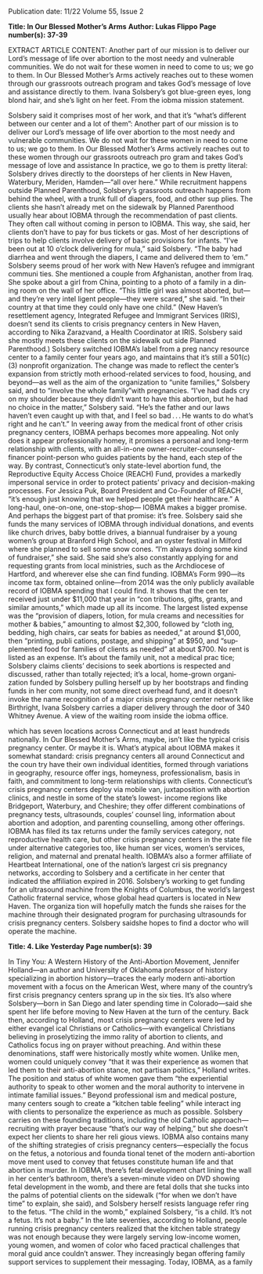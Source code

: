 Publication date: 11/22
Volume 55, Issue 2

**Title: In Our Blessed Mother’s Arms**
**Author: Lukas Flippo**
**Page number(s): 37-39**

EXTRACT ARTICLE CONTENT:
Another part of our 
mission is to deliver 
our Lord’s message 
of life over abortion 
to the most needy 
and vulnerable 
communities. We do 
not wait for these 
women in need to 
come to us; we go 
to them. In Our 
Blessed Mother’s 
Arms actively 
reaches out to these 
women through our 
grassroots outreach 
program and takes 
God’s message of
love and assistance
directly to them.
Ivana Solsbery’s got blue-green eyes, long 
blond hair, and she’s light on her feet.
From the iobma 
mission statement.


Solsbery said it comprises most of her work, and 
that it’s “what’s different between our center and 
a lot of them”:
Another part of our mission is to deliver our 
Lord’s message of life over abortion to the most needy 
and vulnerable communities. We do not wait for 
these women in need to come to us; we go to them. 
In Our Blessed Mother’s Arms actively reaches out 
to these women through our grassroots outreach pro­
gram and takes God’s message of love and assistance
In practice, we go to them is pretty literal: 
Solsbery drives directly to the doorsteps of her 
clients in New Haven, Waterbury, Meriden, 
Hamden—“all over here.” While recruitment 
happens outside Planned Parenthood, Solsbery’s 
grassroots outreach happens from behind the wheel, 
with a trunk full of diapers, food, and other sup­
plies. The clients she hasn’t already met on the 
sidewalk by Planned Parenthood usually hear 
about IOBMA through the recommendation of 
past clients. They often call without coming in 
person to IOBMA. This way, she said, her clients 
don’t have to pay for bus tickets or gas. Most of 
her descriptions of trips to help clients involve 
delivery of basic provisions for infants.
“I’ve been out at 10 o’clock delivering for­
mula,” said Solsbery. “The baby had diarrhea and 
went through the diapers, I came and delivered
them to ‘em.”
Solsbery seems proud of her work with 
New Haven’s refugee and immigrant communi­
ties. She mentioned a couple from Afghanistan, 
another from Iraq. She spoke about a girl from 
China, pointing to a photo of a family in a din­
ing room on the wall of her office. “This little girl 
was almost aborted, but—and they’re very intel­
ligent people—they were scared,” she said. “In 
their country at that time they could only have 
one child.” (New Haven’s resettlement agency, 
Integrated Refugee and Immigrant Services (IRIS), 
doesn’t send its clients to crisis pregnancy centers 
in New Haven, according to Nika Zarazvand, a 
Health Coordinator at IRIS. Solsbery said she 
mostly meets these clients on the sidewalk out­
side Planned Parenthood.)
Solsbery switched IOBMA’s label from a preg­
nancy resource center to a family center four 
years ago, and maintains that it’s still a 501(c)(3) 
nonprofit organization. The change was made to 
reflect the center’s expansion from strictly moth­
erhood-related services to food, housing, and 
beyond—as well as the aim of the organization to 
“unite families,” Solsbery said, and to “involve the 
whole family”with pregnancies.
“I’ve had dads cry on my shoulder because 
they didn’t want to have this abortion, but he had 
no choice in the matter,” Solsbery said. “He’s the 
father and our laws haven’t even caught up with 
that, and I feel so bad . . . He wants to do what’s 
right and he can’t.”
In veering away from the medical front of 
other crisis pregnancy centers, IOBMA perhaps 
becomes more appealing. Not only does it appear 
professionally homey, it promises a personal 
and long-term relationship with clients, with an
all-in-one owner-recruiter-counselor-financer 
point-person who guides patients by the hand, 
each step of the way. By contrast, Connecticut’s 
only state-level abortion fund, the Reproductive 
Equity Access Choice (REACH) Fund, provides a 
markedly impersonal service in order to protect 
patients’ privacy and decision-making processes. 
For Jessica Puk, Board President and Co-Founder 
of REACH, “it’s enough just knowing that we 
helped people get their healthcare.”
A long-haul, one-on-one, one-stop-shop—
IOBMA makes a bigger promise. And perhaps the 
biggest part of that promise: it’s free. Solsbery said 
she funds the many services of IOBMA through 
individual donations, and events like church 
drives, baby bottle drives, a biannual fundraiser 
by a young women’s group at Branford High 
School, and an oyster festival in Milford where 
she planned to sell some snow cones. “I’m always 
doing some kind of fundraiser,” she said.
She said she’s also constantly applying for 
and requesting grants from local ministries, such 
as the Archdiocese of Hartford, and wherever 
else she can find funding. IOBMA’s Form 990—its 
income tax form, obtained online—from 2014 
was the only publicly available record of IOBMA 
spending that I could find. It shows that the cen­
ter received just under $11,000 that year in “con­
tributions, gifts, grants, and similar amounts,” 
which made up all its income. The largest listed 
expense was the “provision of diapers, lotion, for­
mula creams and necessities for mother & babies,” 
amounting to almost $2,300, followed by “cloth­
ing, bedding, high chairs, car seats for babies as 
needed,” at around $1,000, then “printing, publi­
cations, postage, and shipping” at $950, and “sup­
plemented food for families of clients as needed” 
at about $700. No rent is listed as an expense.
It’s about the family unit, not a medical prac­
tice; Solsbery claims clients’ decisions to seek 
abortions is respected and discussed, rather than 
totally rejected; it’s a local, home-grown organi­
zation funded by Solsbery pulling herself up by 
her bootstraps and finding funds in her com­
munity, not some direct overhead fund, and it 
doesn’t invoke the name recognition of a major 
crisis pregnancy center network like Birthright, 
Ivana Solsbery carries a diaper delivery 
through the door of 340 Whitney Avenue.
A view of the waiting room
inside the iobma office.


which has seven locations across Connecticut 
and at least hundreds nationally. In Our Blessed 
Mother’s Arms, maybe, isn’t like the typical crisis 
pregnancy center.
Or maybe it is. What’s atypical about IOBMA 
makes it somewhat standard: crisis pregnancy 
centers all around Connecticut and the coun­
try have their own individual identities, formed 
through variations in geography, resource offer­
ings, homeyness, professionalism, basis in faith, 
and commitment to long-term relationships with 
clients. Connecticut’s crisis pregnancy centers 
deploy via mobile van, juxtaposition with abortion 
clinics, and nestle in some of the state’s lowest-
income regions like Bridgeport, Waterbury, and 
Cheshire; they offer different combinations of 
pregnancy tests, ultrasounds, couples’ counsel­
ling, information about abortion and adoption, 
and parenting counselling, among other offerings. 
IOBMA has filed its tax returns under the family 
services category, not reproductive health care, 
but other crisis pregnancy centers in the state file 
under alternative categories too, like human ser­
vices, women’s services, religion, and maternal and 
prenatal health.
IOBMA’s also a former affiliate of Heartbeat 
International, one of the nation’s largest cri­
sis pregnancy networks, according to Solsbery 
and a certificate in her center that indicated the 
affiliation expired in 2016. Solsbery’s working 
to get funding for an ultrasound machine from 
the Knights of Columbus, the world’s largest 
Catholic fraternal service, whose global head­
quarters is located in New Haven. The organiza­
tion will hopefully match the funds she raises for 
the machine through their designated program 
for purchasing ultrasounds for crisis pregnancy 
centers. Solsbery saidshe hopes to find a doctor 
who will operate the machine.


**Title: 4. Like Yesterday**
**Page number(s): 39**

In Tiny You: A Western History of the Anti-Abortion 
Movement, Jennifer Holland—an author and 
University of Oklahoma professor of history 
specializing in abortion history—traces the early 
modern anti-abortion movement with a focus on 
the American West, where many of the country’s 
first crisis pregnancy centers sprang up in the six­
ties. It’s also where Solsbery—born in San Diego 
and later spending time in Colorado—said she 
spent her life before moving to New Haven at the 
turn of the century. 
Back then, according to Holland, most crisis 
pregnancy centers were led by either evangel­
ical Christians or Catholics—with evangelical 
Christians believing in proselytizing the immo­
rality of abortion to clients, and Catholics focus­
ing on prayer without preaching. And within 
these denominations, staff were historically 
mostly white women. Unlike men, women could 
uniquely convey “that it was their experience 
as women that led them to their anti-abortion 
stance, not partisan politics,” Holland writes. 
The position and status of white women gave 
them “the experiential authority to speak to other 
women and the moral authority to intervene in 
intimate familial issues.” Beyond professional­
ism and medical posture, many centers sough to 
create a “kitchen table feeling” while interact­
ing with clients to personalize the experience as
much as possible.
Solsbery carries on these founding traditions, 
including the old Catholic approach—recruiting 
with prayer because “that’s our way of helping,” 
but she doesn’t expect her clients to share her reli­
gious views.
IOBMA also contains many of the shifting 
strategies of crisis pregnancy centers—especially 
the focus on the fetus, a notorious and founda­
tional tenet of the modern anti-abortion move­
ment used to convey that fetuses constitute 
human life and that abortion is murder. In IOBMA, 
there’s fetal development chart lining the wall 
in her center’s bathroom, there’s a seven-minute 
video on DVD showing fetal development in the 
womb, and there are fetal dolls that she tucks into 
the palms of potential clients on the sidewalk 
(“for when we don’t have time” to explain, she 
said), and Solsbery herself resists language refer­
ring to the fetus.
“The child in the womb,” explained Solsbery, 
“is a child. It’s not a fetus. It’s not a baby.”
In the late seventies, according to Holland, 
people running crisis pregnancy centers realized 
that the kitchen table strategy was not enough 
because they were largely serving low-income 
women, young women, and women of color 
who faced practical challenges that moral guid­
ance couldn’t answer. They increasingly began 
offering family support services to supplement 
their messaging. Today, IOBMA, as a family